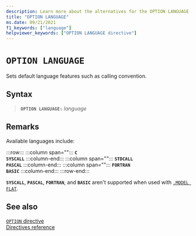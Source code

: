 ```yaml
---
description: Learn more about the alternatives for the OPTION LANGUAGE directive
title: "OPTION LANGUAGE"
ms.date: 09/21/2021
f1_keywords: ["language"]
helpviewer_keywords: ["OPTION LANGUAGE directive"]
---
```

# `OPTION LANGUAGE`

Sets default language features such as calling convention.

## Syntax

> **`OPTION LANGUAGE:`** *language*

## Remarks

Available languages include:

:::row:::
   :::column span="":::
      **`C`**\
      **`SYSCALL`**
   :::column-end:::
   :::column span="":::
      **`STDCALL`**\
      **`PASCAL`**
   :::column-end:::
   :::column span="":::
      **`FORTRAN`**\
      **`BASIC`**
   :::column-end:::
:::row-end:::

**`SYSCALL`**, **`PASCAL`**, **`FORTRAN`**, and **`BASIC`** aren't supported when used with [`.MODEL FLAT`](../../assembler/masm/dot-model.md).

## See also

[`OPTION` directive](../../assembler/masm/option-masm.md)\
[Directives reference](../../assembler/masm/directives-reference.md)
